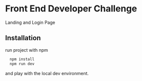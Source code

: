 
# Front End Developer Challenge

Landing and Login Page


## Installation

run project with npm

```bash
  npm install
  npm run dev
```
and play with the local dev environment.
    